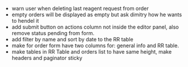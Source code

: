 - warn user when deleting last reagent request from order
- empty orders will be displayed as empty but ask dimitry how he wants to hendel it
- add submit button on actions column not inside the editor panel, also remove status pending from form.
- add filter by name and sort by date to the RR table
- make for order form have two columns for: general info and RR table.
- make tables in RR Table and orders list to have same height, make headers and paginator sticky